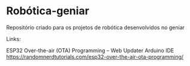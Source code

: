 # Robótica-geniar
Repositório criado para os projetos de robótica desenvolvidos no geniar

Links:

ESP32 Over-the-air (OTA) Programming – Web Updater Arduino IDE
https://randomnerdtutorials.com/esp32-over-the-air-ota-programming/
